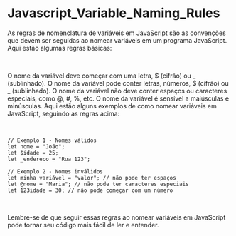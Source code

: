 # Javascript_Variable_Naming_Rules

As regras de nomenclatura de variáveis em JavaScript são as convenções que devem ser seguidas ao nomear variáveis em um programa JavaScript. Aqui estão algumas regras básicas:

<br/>

O nome da variável deve começar com uma letra, $ (cifrão) ou _ (sublinhado).
O nome da variável pode conter letras, números, $ (cifrão) ou _ (sublinhado).
O nome da variável não deve conter espaços ou caracteres especiais, como @, #, %, etc.
O nome da variável é sensível a maiúsculas e minúsculas.
Aqui estão alguns exemplos de como nomear variáveis em JavaScript, seguindo as regras acima:

<br/>

```
// Exemplo 1 - Nomes válidos
let nome = "João";
let $idade = 25;
let _endereco = "Rua 123";

// Exemplo 2 - Nomes inválidos
let minha variável = "valor"; // não pode ter espaços
let @nome = "Maria"; // não pode ter caracteres especiais
let 123idade = 30; // não pode começar com um número
```

<br/>

Lembre-se de que seguir essas regras ao nomear variáveis em JavaScript pode tornar seu código mais fácil de ler e entender.
